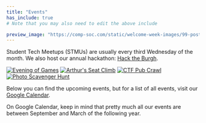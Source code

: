 ```yaml
---
title: "Events"
has_include: true
# Note that you may also need to edit the above include

preview_image: "https://comp-soc.com/static/welcome-week-images/99-poster-UNOPTIMISED.png"
---
```


Student Tech Meetups (STMUs) are usually every third Wednesday of the month. We also host our annual hackathon: [Hack the Burgh](http://hacktheburgh.com).

<div class="d-flex flex-wrap events-welcome-week justify-content-xl-start justify-content-center">
    <a href="https://www.facebook.com/events/490243701323270/"><img class="img-fluid" src="{{ site.baseurl }}/static/welcome-week-images/01-games-night-min.png" alt="Evening of Games"></a>
    <a href="https://www.facebook.com/events/145500569380536/"><img class="img-fluid" src="{{ site.baseurl }}/static/welcome-week-images/02-arthurs-seat-min.png" alt="Arthur's Seat Climb"></a>
    <a href="https://www.facebook.com/events/486400478359652/"><img class="img-fluid" src="{{ site.baseurl }}/static/welcome-week-images/03-pub-crawl-min.png" alt="CTF Pub Crawl"></a>
    <a href="https://www.facebook.com/events/2387995691426487/"><img class="img-fluid" src="{{ site.baseurl }}/static/welcome-week-images/04-scavenger-hunt-min.png" alt="Photo Scavenger Hunt"></a>
</div>

Below you can find the upcoming events, but for a list of all events, visit our
[Google Calendar](https://calendar.google.com/calendar/embed?title=CompSoc%20Calendar&showPrint=0&showCalendars=0&mode=AGENDA&height=600&wkst=1&bgcolor=%23FFFFFF&src=comp-soc.com_1k2f1gda8js9nav1ilr5g5h6vk%40group.calendar.google.com&color=%23182C57&ctz=Europe%2FLondon).

On Google Calendar, keep in mind that pretty much all our events are between September and March of the following year.

<div id="calendar"></div>
